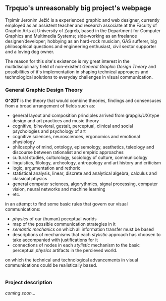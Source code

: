 ## Trpquo's unreasonably big project's webpage

Trpimir Jeronim Ježić is a experienced graphic and web designer, currently employed as an assistent teacher and research associate at the Faculty of Graphic Arts at University of Zagreb, based in the Department for Computer Graphics and Multimedia Systems; side-working as an freelance designer/developer; hobbying as an hard-rock musician, GAS sufferer, big philosophical questions and engineering enthusiast, civil sector supporter and a loving dog owner. 

The reason for this site's existence is my great interest in the multidisciplinary field of non-existent _General Graphic Design Theory_ and possibilities of it's implementation in shaping technical approaces and technological solutions to everyday challenges in visual communication.  

### General Graphic Design Theory

**G^2DT** is the theory that would combine theories, findings and consensuses from a broad arrangement of fields such as:
- general layout and composition principles arrived from grapgis/UX/type design and art practices and music theory
- cognitive, bihevioral, gestalt, perceptual, clinical and social psychologies and psychology of art 
- cognitive sciences, neurosciences, ergonomics and emotional physiology
- philosophy of mind, ontology, episemology, aesthetics, teleology and discourse between rationalist and empiric approaches
- cultural studies, culturology, sociology of culture, communicology
- linguistics, filology, archeology, antropology and art history and criticism
- logic, argumentation and rethoric
- statistical analysis, linear, discrete and analytical algebra, calculus and classical physics
- general computer sciences, algorythmics, signal processing, computer vision, neural networks and machine learning
- etc.

in an attempt to find some basic rules that govern our visual communications:

- _physics_ of our (human) peceptual worlds
- map of the possible communication strategies in it
- _semantic mechanics_ on which all information transfer must be based
- descriptions of mechanisms that each _stylistic_ approach has choosen to take accompanied with justifications for it
- connections of nodes in each _stylistic_ mechanism to the basic perceptual _physics_ artifacts in the percieved world.

on which the technical and technological advancements in visual communications could be realistically based.

```markdown
```

### Project description

_coming soon..._

